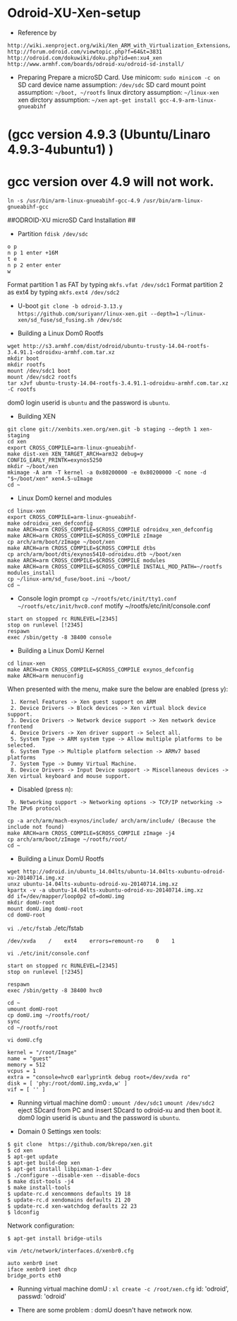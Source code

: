 # Odroid-XU-Xen-setup
* Reference by 
```
http://wiki.xenproject.org/wiki/Xen_ARM_with_Virtualization_Extensions/OdroidXU#Booting_from_SD.2FeMMC_card
http://forum.odroid.com/viewtopic.php?f=64&t=3831
http://odroid.com/dokuwiki/doku.php?id=en:xu4_xen
http://www.armhf.com/boards/odroid-xu/odroid-sd-install/
```
* Preparing
Prepare a microSD Card.
Use minicom: `sudo minicom -c on`
SD card device name assumption: `/dev/sdc`
SD card mount point assumption: `~/boot, ~/rootfs`
linux dirctory assumption: `~/linux-xen`
xen dirctory assumption: `~/xen`
`apt-get install gcc-4.9-arm-linux-gnueabihf` 
# (gcc version 4.9.3 (Ubuntu/Linaro 4.9.3-4ubuntu1) )
# gcc version over 4.9 will not work.
`ln -s /usr/bin/arm-linux-gnueabihf-gcc-4.9 /usr/bin/arm-linux-gnueabihf-gcc`

##ODROID-XU microSD Card Installation ##
* Partition
`fdisk /dev/sdc`
```
o p
n p 1 enter +16M
t e
n p 2 enter enter 
w
```
Format partition 1 as FAT by typing `mkfs.vfat /dev/sdc1`
Format partition 2 as ext4 by typing `mkfs.ext4 /dev/sdc2`

* U-boot
`git clone -b odroid-3.13.y https://github.com/suriyanr/linux-xen.git --depth=1`
`~/linux-xen/sd_fuse/sd_fusing.sh /dev/sdc`

* Building a Linux Dom0 Rootfs 
```
wget http://s3.armhf.com/dist/odroid/ubuntu-trusty-14.04-rootfs-3.4.91.1-odroidxu-armhf.com.tar.xz
mkdir boot
mkdir rootfs
mount /dev/sdc1 boot
mount /dev/sdc2 rootfs
tar xJvf ubuntu-trusty-14.04-rootfs-3.4.91.1-odroidxu-armhf.com.tar.xz -C rootfs
```
dom0 login userid is `ubuntu` and the password is `ubuntu`. 

*  Building XEN 
```
git clone git://xenbits.xen.org/xen.git -b staging --depth 1 xen-staging
cd xen
export CROSS_COMPILE=arm-linux-gnueabihf-
make dist-xen XEN_TARGET_ARCH=arm32 debug=y CONFIG_EARLY_PRINTK=exynos5250
mkdir ~/boot/xen
mkimage -A arm -T kernel -a 0x80200000 -e 0x80200000 -C none -d "$~/boot/xen" xen4.5-uImage
cd ~
```

* Linux Dom0 kernel and modules 
```
cd linux-xen
export CROSS_COMPILE=arm-linux-gnueabihf-
make odroidxu_xen_defconfig
make ARCH=arm CROSS_COMPILE=$CROSS_COMPILE odroidxu_xen_defconfig
make ARCH=arm CROSS_COMPILE=$CROSS_COMPILE zImage
cp arch/arm/boot/zImage ~/boot/xen
make ARCH=arm CROSS_COMPILE=$CROSS_COMPILE dtbs
cp arch/arm/boot/dts/exynos5410-odroidxu.dtb ~/boot/xen
make ARCH=arm CROSS_COMPILE=$CROSS_COMPILE modules
make ARCH=arm CROSS_COMPILE=$CROSS_COMPILE INSTALL_MOD_PATH=~/rootfs modules_install
cp ~/linux-arm/sd_fuse/boot.ini ~/boot/
cd ~
```
* Console login prompt 
`cp ~/rootfs/etc/init/tty1.conf ~/rootfs/etc/init/hvc0.conf`
motify ~/rootfs/etc/init/console.conf 
```
start on stopped rc RUNLEVEL=[2345]
stop on runlevel [!2345]
respawn
exec /sbin/getty -8 38400 console
```
*  Building a Linux DomU Kernel 
```
cd linux-xen
make ARCH=arm CROSS_COMPILE=$CROSS_COMPILE exynos_defconfig
make ARCH=arm menuconfig
```
When presented with the menu, make sure the below are enabled (press y): 
```
 1. Kernel Features -> Xen guest support on ARM
 2. Device Drivers -> Block devices -> Xen virtual block device support.
 3. Device Drivers -> Network device support -> Xen network device frontend
 4. Device Drivers -> Xen driver support -> Select all.
 5. System Type -> ARM system type -> Allow multiple platforms to be selected.
 6. System Type -> Multiple platform selection -> ARMv7 based platforms
 7. System Type -> Dummy Virtual Machine.
 8. Device Drivers -> Input Device support -> Miscellaneous devices -> Xen virtual keyboard and mouse support.
```
 * Disabled (press n): 
```
 9. Networking support -> Networking options -> TCP/IP networking -> The IPv6 protocol 
```
```
cp -a arch/arm/mach-exynos/include/ arch/arm/include/ (Because the include not found)
make ARCH=arm CROSS_COMPILE=$CROSS_COMPILE zImage -j4
cp arch/arm/boot/zImage ~/rootfs/root/
cd ~
```
*  Building a Linux DomU Rootfs 
```
wget http://odroid.in/ubuntu_14.04lts/ubuntu-14.04lts-xubuntu-odroid-xu-20140714.img.xz
unxz ubuntu-14.04lts-xubuntu-odroid-xu-20140714.img.xz
kpartx -v -a ubuntu-14.04lts-xubuntu-odroid-xu-20140714.img.xz
dd if=/dev/mapper/loop0p2 of=domU.img
mkdir domU-root
mount domU.img domU-root
cd domU-root
```
`vi ./etc/fstab`
./etc/fstab
```
/dev/xvda    /    ext4    errors=remount-ro    0    1
```
`vi ./etc/init/console.conf`
```
start on stopped rc RUNLEVEL=[2345]
stop on runlevel [!2345]

respawn
exec /sbin/getty -8 38400 hvc0
```
```
cd ~
umount domU-root
cp domU.img ~/rootfs/root/
sync
cd ~/rootfs/root
```
`vi domU.cfg`
```
kernel = "/root/Image"
name = "guest"
memory = 512
vcpus = 1
extra = "console=hvc0 earlyprintk debug root=/dev/xvda ro"
disk = [ 'phy:/root/domU.img,xvda,w' ]
vif = [ '' ]
```
* Running virtual machine dom0 :
`umount /dev/sdc1` 
`umount /dev/sdc2` 
eject SDcard from PC and insert SDcard to odroid-xu and then boot it.
dom0 login userid is `ubuntu` and the password is `ubuntu`. 

* Domain 0 Settings
xen tools:
```
$ git clone  https://github.com/bkrepo/xen.git
$ cd xen
$ apt-get update
$ apt-get build-dep xen
$ apt-get install libpixman-1-dev
$ ./configure --disable-xen --disable-docs
$ make dist-tools -j4
$ make install-tools
$ update-rc.d xencommons defaults 19 18
$ update-rc.d xendomains defaults 21 20
$ update-rc.d xen-watchdog defaults 22 23
$ ldconfig
```
Network configuration:
```
$ apt-get install bridge-utils
```
`vim /etc/network/interfaces.d/xenbr0.cfg`
```
auto xenbr0 inet
iface xenbr0 inet dhcp
bridge_ports eth0
```

* Running virtual machine domU :
`xl create -c /root/xen.cfg`
id: 'odroid', passwd: 'odroid' 

* There are some problem :
domU doesn't have network now.

